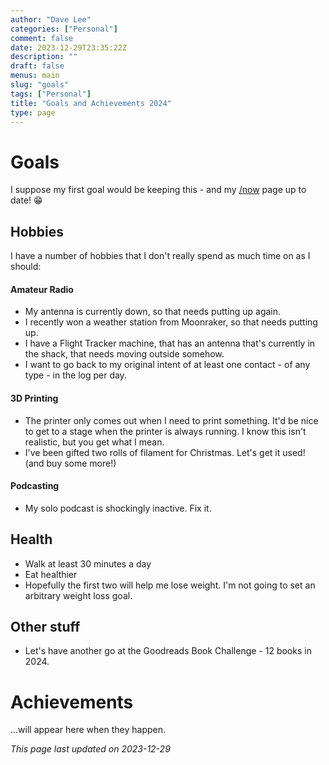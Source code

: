 ```yaml
---
author: "Dave Lee"
categories: ["Personal"]
comment: false
date: 2023-12-29T23:35:22Z
description: ""
draft: false
menus: main
slug: "goals"
tags: ["Personal"]
title: "Goals and Achievements 2024"
type: page
---
```



# Goals
I suppose my first goal would be keeping this - and my [/now](https://davelee.uk/now) page up to date! 😁

## Hobbies
I have a number of hobbies that I don't really spend as much time on as I should:

#### Amateur Radio 
* My antenna is currently down, so that needs putting up again.
* I recently won a weather station from Moonraker, so that needs putting up.
* I have a Flight Tracker machine, that has an antenna that's currently in the shack, that needs moving outside somehow.
* I want to go back to my original intent of at least one contact - of any type - in the log per day.

#### 3D Printing
* The printer only comes out when I need to print something.  It'd be nice to get to a stage when the printer is always running.  I know this isn't realistic, but you get what I mean.
* I've been gifted two rolls of filament for Christmas.  Let's get it used! (and buy some more!)

#### Podcasting
* My solo podcast is shockingly inactive.  Fix it.

## Health
* Walk at least 30 minutes a day
* Eat healthier
* Hopefully the first two will help me lose weight.  I'm not going to set an arbitrary weight loss goal.

## Other stuff
* Let's have another go at the Goodreads Book Challenge - 12 books in 2024.

# Achievements
...will appear here when they happen.

_This page last updated on 2023-12-29_



